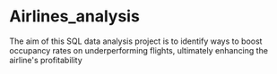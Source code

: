 # Airlines_analysis
The aim of this SQL data analysis project is to identify ways to boost occupancy rates on underperforming flights, ultimately enhancing the airline's profitability
